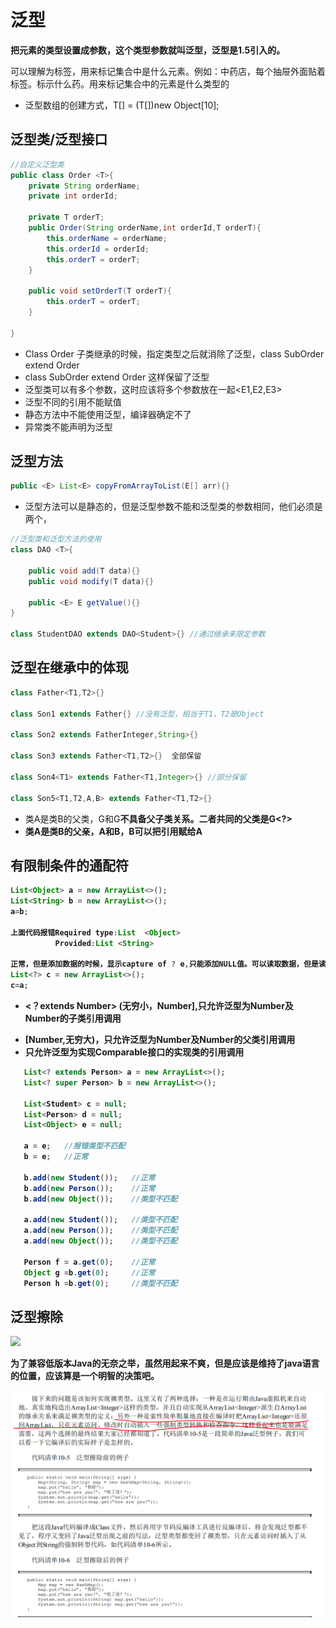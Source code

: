 # 泛型

**把元素的类型设置成参数，这个类型参数就叫泛型，泛型是1.5引入的。**

可以理解为标签，用来标记集合中是什么元素。例如：中药店，每个抽屉外面贴着标签。标示什么药。用来标记集合中的元素是什么类型的

- 泛型数组的创建方式，T[] = (T[])new Object[10];

## 泛型类/泛型接口

```java
//自定义泛型类
public class Order <T>{
    private String orderName;
    private int orderId;

    private T orderT;
    public Order(String orderName,int orderId,T orderT){
        this.orderName = orderName;
        this.orderId = orderId;
        this.orderT = orderT;
    }

    public void setOrderT(T orderT){
        this.orderT = orderT;
    }
    
}
```

- Class Order <T> 子类继承的时候，指定类型之后就消除了泛型，class SubOrder extend Order<Integer>
- class SubOrder extend Order<T> 这样保留了泛型
- 泛型类可以有多个参数，这时应该将多个参数放在一起<E1,E2,E3>
- 泛型不同的引用不能赋值
- 静态方法中不能使用泛型，编译器确定不了
- 异常类不能声明为泛型


## 泛型方法

```java
public <E> List<E> copyFromArrayToList(E[] arr){}
```

- 泛型方法可以是静态的，但是泛型参数不能和泛型类的参数相同，他们必须是两个，

```java
//泛型类和泛型方法的使用
class DAO <T>{
    
    public void add(T data){}
    public void modify(T data){}
    
    public <E> E getValue(){}
}

class StudentDAO extends DAO<Student>{} //通过继承来限定参数
```

## 泛型在继承中的体现


```java
class Father<T1,T2>{}

class Son1 extends Father{} //没有泛型，相当于T1，T2是Object

class Son2 extends FatherInteger,String>{}

class Son3 extends Father<T1,T2>{}  全部保留

class Son4<T1> extends Father<T1,Integer>{} //部分保留

class Son5<T1,T2,A,B> extends Father<T1,T2>{}
```

- 类A是类B的父类，G<A>和G<B>不具备父子类关系。二者共同的父类是G<?>
- 类A是类B的父亲，A<G>和B<G>，B可以把引用赋给A



## 有限制条件的通配符


```java
List<Object> a = new ArrayList<>();
List<String> b = new ArrayList<>();
a=b;   

上面代码报错Required type:List  <Object>
          Provided:List <String>

正常，但是添加数据的时候，显示capture of ? e,只能添加NULL值。可以读取数据，但是读取数据都是Object类型
List<?> c = new ArrayList<>();
c=a;
```

- <？extends Number> (无穷小，Number],只允许泛型为Number及Number的子类引用调用

- <? super Number>[Number,无穷大)，只允许泛型为Number及Number的父类引用调用

- <? extends Comparable>只允许泛型为实现Comparable接口的实现类的引用调用



```java
   List<? extends Person> a = new ArrayList<>();
   List<? super Person> b = new ArrayList<>();

   List<Student> c = null;
   List<Person> d = null;
   List<Object> e = null;

   a = e;   //报错类型不匹配
   b = e;   //正常

   b.add(new Student());   //正常
   b.add(new Person());    //正常
   b.add(new Object());    //类型不匹配

   a.add(new Student());   //类型不匹配
   a.add(new Person());    //类型不匹配
   a.add(new Object());    //类型不匹配

   Person f = a.get(0);    //正常
   Object g =b.get(0);     //正常
   Person h =b.get(0);     //类型不匹配
```



## 泛型擦除

![](./resources/Java和C#比较.png)

为了兼容低版本Java的无奈之举，虽然用起来不爽，但是应该是维持了java语言的位置，应该算是一个明智的决策吧。

![](./resources/泛型实现的两种方式.PNG)

